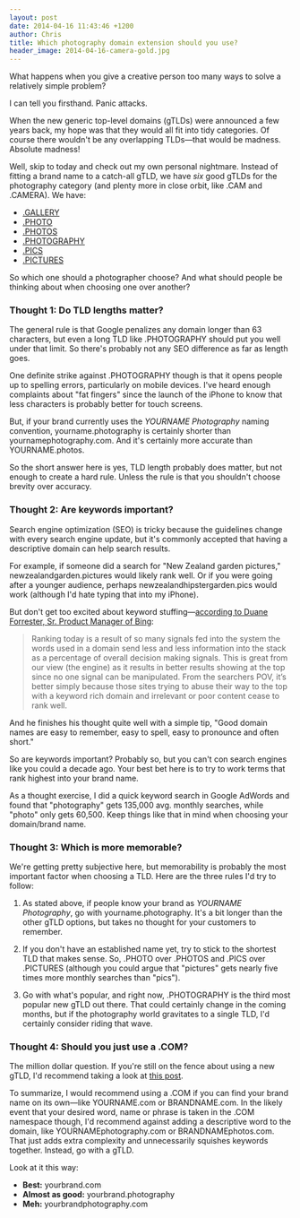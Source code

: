 ```yaml
---
layout: post
date: 2014-04-16 11:43:46 +1200
author: Chris
title: Which photography domain extension should you use?
header_image: 2014-04-16-camera-gold.jpg
---
```


<!-- excerpt -->

What happens when you give a creative person too many ways to solve a relatively simple problem?

I can tell you firsthand. Panic attacks.

When the new generic top-level domains (gTLDs) were announced a few years back, my hope was that they would all fit into tidy categories. Of course there wouldn't be any overlapping TLDs—that would be madness. Absolute madness!

Well, skip to today and check out my own personal nightmare. Instead of fitting a brand name to a catch-all gTLD, we have *six* good gTLDs for the photography category (and plenty more in close orbit, like .CAM and .CAMERA). We have:

+ [.GALLERY](https://iwantmyname.com/domains/dot-gallery)
+ [.PHOTO](https://iwantmyname.com/domains/dot-photo)
+ [.PHOTOS](https://iwantmyname.com/domains/dot-photos)
+ [.PHOTOGRAPHY](https://iwantmyname.com/domains/dot-photography)
+ [.PICS](https://iwantmyname.com/domains/dot-pics)
+ [.PICTURES](https://iwantmyname.com/domains/dot-pictures)

So which one should a photographer choose? And what should people be thinking about when choosing one over another?

<!-- /excerpt -->

### Thought 1: Do TLD lengths matter?

The general rule is that Google penalizes any domain longer than 63 characters, but even a long TLD like .PHOTOGRAPHY should put you well under that limit. So there's probably not any SEO difference as far as length goes.

One definite strike against .PHOTOGRAPHY though is that it opens people up to spelling errors, particularly on mobile devices. I've heard enough complaints about "fat fingers" since the launch of the iPhone to know that less characters is probably better for touch screens. 

But, if your brand currently uses the *YOURNAME Photography* naming convention, yourname.photography is certainly shorter than yournamephotography.com. And it's certainly more accurate than YOURNAME.photos.

So the short answer here is yes, TLD length probably does matter, but not enough to create a hard rule. Unless the rule is that you shouldn't choose brevity over accuracy.

### Thought 2: Are keywords important?

Search engine optimization (SEO) is tricky because the guidelines change with every search engine update, but it's commonly accepted that having a descriptive domain can help search results. 

For example, if someone did a search for "New Zealand garden pictures," newzealandgarden.pictures would likely rank well. Or if you were going after a younger audience, perhaps newzealandhipstergarden.pics would work (although I'd hate typing that into my iPhone).

But don't get too excited about keyword stuffing—[according to Duane Forrester, Sr. Product Manager of Bing](http://www.bing.com/blogs/site_blogs/b/webmaster/archive/2014/01/15/domain-name-importance-in-ranking.aspx):

> Ranking today is a result of so many signals fed into the system the words used in a domain send less and less information into the stack as a percentage of overall decision making signals. This is great from our view (the engine) as it results in better results showing at the top since no one signal can be manipulated. From the searchers POV, it’s better simply because those sites trying to abuse their way to the top with a keyword rich domain and irrelevant or poor content cease to rank well.

And he finishes his thought quite well with a simple tip, "Good domain names are easy to remember, easy to spell, easy to pronounce and often short."

So are keywords important? Probably so, but you can't con search engines like you could a decade ago. Your best bet here is to try to work terms that rank highest into your brand name. 

As a thought exercise, I did a quick keyword search in Google AdWords and found that "photography" gets 135,000 avg. monthly searches, while "photo" only gets 60,500. Keep things like that in mind when choosing your domain/brand name. 

### Thought 3: Which is more memorable?

We're getting pretty subjective here, but memorability is probably the most important factor when choosing a TLD. Here are the three rules I'd try to follow:

1. As stated above, if people know your brand as *YOURNAME Photography*, go with yourname.photography. It's a bit longer than the other gTLD options, but takes no thought for your customers to remember.

2. If you don't have an established name yet, try to stick to the shortest TLD that makes sense. So, .PHOTO over .PHOTOS and .PICS over .PICTURES (although you could argue that "pictures" gets nearly five times more monthly searches than "pics"). 

3. Go with what's popular, and right now, .PHOTOGRAPHY is the third most popular new gTLD out there. That could certainly change in the coming months, but if the photography world gravitates to a single TLD, I'd certainly consider riding that wave.

### Thought 4: Should you just use a .COM?

The million dollar question. If you're still on the fence about using a new gTLD, I'd recommend taking a look at [this post](https://iwantmyname.com/blog/2014/04/whats-in-a-name-the-case-for-gtlds.html).

To summarize, I would recommend using a .COM if you can find your brand name on its own—like YOURNAME.com or BRANDNAME.com. In the likely event that your desired word, name or phrase is taken in the .COM namespace though, I'd recommend against adding a descriptive word to the domain, like YOURNAMEphotography.com or BRANDNAMEphotos.com. That just adds extra complexity and unnecessarily squishes keywords together. Instead, go with a gTLD. 

Look at it this way:

+ **Best:** yourbrand.com
+ **Almost as good:** yourbrand.photography
+ **Meh:** yourbrandphotography.com
